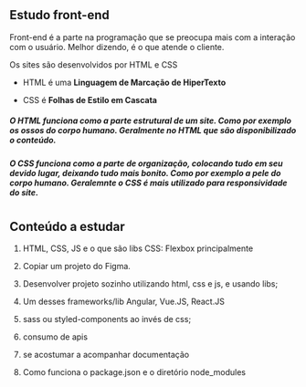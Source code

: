 # 
## Estudo front-end 
<p>Front-end é a parte na programação que se preocupa mais com a interação com o usuário. Melhor dizendo, é o que atende o cliente.</p>

<p>Os sites são desenvolvidos por HTML e CSS</p>

* <p>HTML é uma <strong>Linguagem de Marcação de HiperTexto</strong><p>
* <p>CSS é <strong>Folhas de Estilo em Cascata</strong></p>

<h5>O HTML funciona como a parte estrutural de um site. Como por exemplo os ossos do corpo humano. Geralmente no HTML que são disponibilizado o conteúdo.</h5>

<h5>O CSS funciona como a parte de organização, colocando tudo em seu devido lugar, deixando tudo mais bonito. Como por exemplo a pele do corpo humano. Geralemnte o CSS é mais utilizado para responsividade do site.</h5>

#

## Conteúdo a estudar 

1. HTML, CSS, JS e o que são libs
CSS: Flexbox principalmente 
2. Copiar um projeto do Figma.
3. Desenvolver projeto sozinho utilizando html, css e js, e usando libs;
4. Um desses frameworks/lib Angular, Vue.JS, React.JS
5. sass ou styled-components ao invés de css;
6. consumo de apis
7. se acostumar a acompanhar documentação

8. Como funciona o package.json  e o diretório node_modules